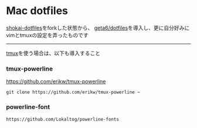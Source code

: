 Mac dotfiles
============

[shokai-dotfiles](https://github.com/shokai/mac-dotfiles)をforkした状態から、
[geta6/dotfiles](https://github.com/geta6/dotfiles)を導入し、更に自分好みにvimとtmuxの設定を弄ったものです

----

[tmux](http://tmux.sourceforge.net/)を使う場合は、以下も導入すること

### tmux-powerline

https://github.com/erikw/tmux-powerline

    git clone https://github.com/erikw/tmux-powerline ~

### powerline-font

    https://github.com/Lokaltog/powerline-fonts

